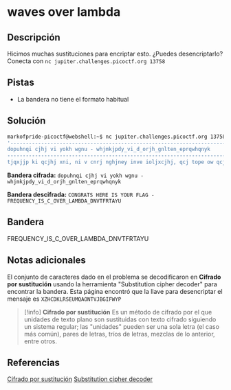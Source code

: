 # waves over lambda

## Descripción
Hicimos muchas sustituciones para encriptar esto. ¿Puedes desencriptarlo? Conecta con `nc jupiter.challenges.picoctf.org 13758`

## Pistas
- La bandera no tiene el formato habitual

## Solución
```bash
markofpride-picoctf@webshell:~$ nc jupiter.challenges.picoctf.org 13758 
'-------------------------------------------------------------------------------
dopuhnqi cjhj vi yokh wgnu - whjmkjpdy_vi_d_orjh_gnlten_eprqwhqnyk
-------------------------------------------------------------------------------
tjqxjjp ki qcjhj xni, ni v cnrj nghjney inve ioljxcjhj, qcj tope ow qcj ijn. tjiveji cogevpu okh cjnhqi qoujqcjh qchokuc gopu zjhvoei ow ijznhnqvop, vq cne qcj jwwjdq ow lnfvpu ki qogjhnpq ow jndc oqcjhi ynhpinpe jrjp doprvdqvopi. qcj gnxyjhqcj tjiq ow oge wjggoxicne, tjdnkij ow cvi lnpy yjnhi npe lnpy rvhqkji, qcj opgy dkicvop op ejdf, npe xni gyvpu op qcj opgy hku. qcj nddokpqnpq cne thokucq okq nghjney n toa ow eolvpoji, npe xni qoyvpu nhdcvqjdqkhnggy xvqc qcj topji. lnhgox inq dhoii-gjuuje hvucq nwq, gjnpvpu nunvpiq qcj lvbbjp-lniq. cj cne ikpfjp dcjjfi, n yjggox dolzgjavop, n iqhnvucq tndf, np nidjqvd nizjdq, npe, xvqc cvi nhli ehozzje, qcj zngli ow cnpei okqxnhei, hjijltgje np veog. qcj evhjdqoh, inqviwvje qcj npdcoh cne uooe coge, lnej cvi xny nwq npe inq eoxp nlopuiq ki. xj jadcnpuje n wjx xohei gnbvgy. nwqjhxnhei qcjhj xni ivgjpdj op tonhe qcj yndcq. woh iolj hjniop oh oqcjh xj eve poq tjuvp qcnq unlj ow eolvpoji. xj wjgq ljevqnqvrj, npe wvq woh poqcvpu tkq zgndve iqnhvpu. qcj eny xni jpevpu vp n ijhjpvqy ow iqvgg npe jamkvivqj thvggvnpdj. qcj xnqjh icopj zndvwvdnggy; qcj ify, xvqcokq n izjdf, xni n tjpvup vlljpivqy ow kpiqnvpje gvucq; qcj rjhy lviq op qcj jiija lnhic xni gvfj n unkby npe hnevnpq wnthvd, ckpu whol qcj xooeje hviji vpgnpe, npe ehnzvpu qcj gox icohji vp evnzcnpoki wogei. opgy qcj ugool qo qcj xjiq, thooevpu orjh qcj kzzjh hjndcji, tjdnlj lohj iolthj jrjhy lvpkqj, ni vw npujhje ty qcj nzzhondc ow qcj ikp.'
```

**Bandera cifrada:** `dopuhnqi cjhj vi yokh wgnu - whjmkjpdy_vi_d_orjh_gnlten_eprqwhqnyk`

**Bandera descifrada:** `CONGRATS HERE IS YOUR FLAG - FREQUENCY_IS_C_OVER_LAMBDA_DNVTFRTAYU`

## Bandera
FREQUENCY_IS_C_OVER_LAMBDA_DNVTFRTAYU

## Notas adicionales
El conjunto de caracteres dado en el problema se decodificaron en **Cifrado por sustitución** usando la herramienta "Substitution cipher decoder" para encontrar la bandera. Esta página encontró que la llave para desencriptar el mensaje es `XZHCDKLRSEUMQAONTVJBGIFWYP`

>[!info]
>**Cifrado por sustitución**
>Es un método de cifrado por el que unidades de texto plano son sustituidas con texto cifrado siguiendo un sistema regular; las "unidades" pueden ser una sola letra (el caso más común), pares de letras, tríos de letras, mezclas de lo anterior, entre otros.

## Referencias
[Cifrado por sustitución](https://es.wikipedia.org/wiki/Cifrado_por_sustituci%C3%B3n)
[Substitution cipher decoder](https://planetcalc.com/8047/)